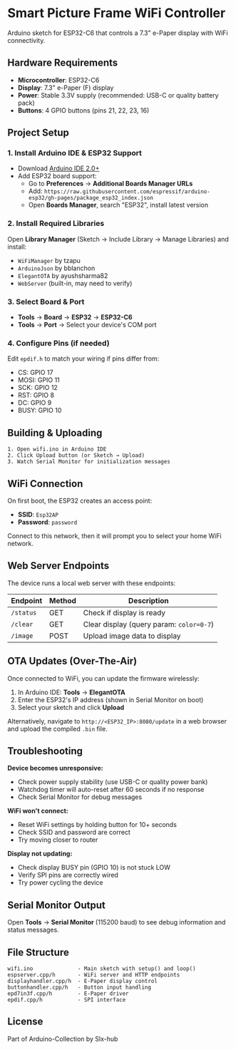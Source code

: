 # Smart Picture Frame WiFi Controller

Arduino sketch for ESP32-C6 that controls a 7.3" e-Paper display with WiFi connectivity.

## Hardware Requirements

- **Microcontroller**: ESP32-C6
- **Display**: 7.3" e-Paper (F) display
- **Power**: Stable 3.3V supply (recommended: USB-C or quality battery pack)
- **Buttons**: 4 GPIO buttons (pins 21, 22, 23, 16)

## Project Setup

### 1. Install Arduino IDE & ESP32 Support
- Download [Arduino IDE 2.0+](https://www.arduino.cc/en/software)
- Add ESP32 board support:
  - Go to **Preferences** → **Additional Boards Manager URLs**
  - Add: `https://raw.githubusercontent.com/espressif/arduino-esp32/gh-pages/package_esp32_index.json`
  - Open **Boards Manager**, search "ESP32", install latest version

### 2. Install Required Libraries
Open **Library Manager** (Sketch → Include Library → Manage Libraries) and install:
- `WiFiManager` by tzapu
- `ArduinoJson` by bblanchon
- `ElegantOTA` by ayushsharma82
- `WebServer` (built-in, may need to verify)

### 3. Select Board & Port
- **Tools** → **Board** → **ESP32** → **ESP32-C6**
- **Tools** → **Port** → Select your device's COM port

### 4. Configure Pins (if needed)
Edit `epdif.h` to match your wiring if pins differ from:
- CS: GPIO 17
- MOSI: GPIO 11
- SCK: GPIO 12
- RST: GPIO 8
- DC: GPIO 9
- BUSY: GPIO 10

## Building & Uploading

```
1. Open wifi.ino in Arduino IDE
2. Click Upload button (or Sketch → Upload)
3. Watch Serial Monitor for initialization messages
```

## WiFi Connection

On first boot, the ESP32 creates an access point:
- **SSID**: `Esp32AP`
- **Password**: `password`

Connect to this network, then it will prompt you to select your home WiFi network.

## Web Server Endpoints

The device runs a local web server with these endpoints:

| Endpoint | Method | Description |
|----------|--------|-------------|
| `/status` | GET | Check if display is ready |
| `/clear` | GET | Clear display (query param: `color=0-7`) |
| `/image` | POST | Upload image data to display |

## OTA Updates (Over-The-Air)

Once connected to WiFi, you can update the firmware wirelessly:

1. In Arduino IDE: **Tools** → **ElegantOTA**
2. Enter the ESP32's IP address (shown in Serial Monitor on boot)
3. Select your sketch and click **Upload**

Alternatively, navigate to `http://<ESP32_IP>:8080/update` in a web browser and upload the compiled `.bin` file.

## Troubleshooting

**Device becomes unresponsive:**
- Check power supply stability (use USB-C or quality power bank)
- Watchdog timer will auto-reset after 60 seconds if no response
- Check Serial Monitor for debug messages

**WiFi won't connect:**
- Reset WiFi settings by holding button for 10+ seconds
- Check SSID and password are correct
- Try moving closer to router

**Display not updating:**
- Check display BUSY pin (GPIO 10) is not stuck LOW
- Verify SPI pins are correctly wired
- Try power cycling the device

## Serial Monitor Output

Open **Tools** → **Serial Monitor** (115200 baud) to see debug information and status messages.

## File Structure

```
wifi.ino              - Main sketch with setup() and loop()
espserver.cpp/h       - WiFi server and HTTP endpoints
displayhandler.cpp/h  - E-Paper display control
buttonhandler.cpp/h   - Button input handling
epd7in3f.cpp/h        - E-Paper driver
epdif.cpp/h           - SPI interface
```

## License

Part of Arduino-Collection by Slx-hub
